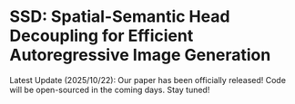 # SSD: Spatial-Semantic Head Decoupling for Efficient Autoregressive Image Generation
Latest Update (2025/10/22): Our paper has been officially released! Code will be open-sourced in the coming days. Stay tuned!
